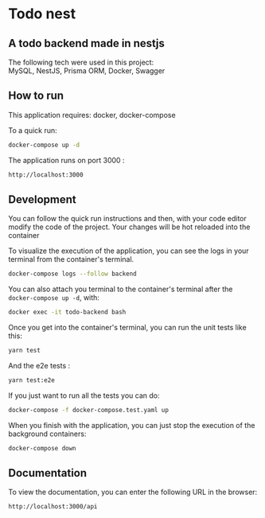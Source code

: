 # Todo nest
## A todo backend made in nestjs
The following tech were used in this project: <br/>
MySQL, NestJS, Prisma ORM, Docker, Swagger


## How to run
This application requires: docker, docker-compose

To a quick run:
```sh
docker-compose up -d
```
The application runs on port 3000 : <br /> 
```sh 
http://localhost:3000
```


## Development
You can follow the quick run instructions and then,
with your code editor modify the code of the project.
Your changes will be hot reloaded into the container

To visualize the execution of the application,
you can see the logs in your terminal from the container's terminal.

```sh
docker-compose logs --follow backend
``` 

You can also attach you terminal to the container's terminal 
after the ``docker-compose up -d``,
with:

```sh
docker exec -it todo-backend bash
```

Once you get into the container's terminal,
you can run the unit tests like this: 
```sh
yarn test
``` 
And the e2e tests :
```sh
yarn test:e2e
```

If you just want to run all the tests you can do:
```sh
docker-compose -f docker-compose.test.yaml up
```

When you finish with the application,
you can just stop the execution of the background containers:
```sh 
docker-compose down
```

## Documentation 
To view the documentation, you can enter the following URL in the browser: <br/> 
```sh
http://localhost:3000/api
```